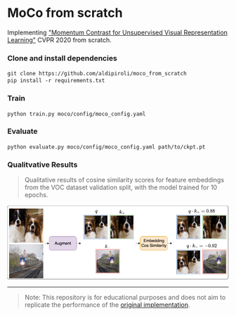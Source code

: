 # MoCo from scratch
Implementing ["Momentum Contrast for Unsupervised Visual Representation Learning"](https://openaccess.thecvf.com/content_CVPR_2020/papers/He_Momentum_Contrast_for_Unsupervised_Visual_Representation_Learning_CVPR_2020_paper.pdf) CVPR 2020 from scratch.

### Clone and install dependencies
``` 
git clone https://github.com/aldipiroli/moco_from_scratch
pip install -r requirements.txt 
``` 
### Train 
``` 
python train.py moco/config/moco_config.yaml
```
### Evaluate 
``` 
python evaluate.py moco/config/moco_config.yaml path/to/ckpt.pt
```
### Qualitvative Results
> Qualitative results of cosine similarity scores for feature embeddings from the VOC dataset validation split, with the model trained for 10 epochs. 
> 
![](assets/teaser.png)

---
> Note: This repository is for educational purposes and does not aim to replicate the performance of the [original implementation](https://github.com/facebookresearch/moco). 